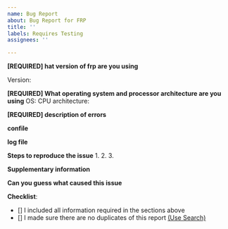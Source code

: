 ```yaml
---
name: Bug Report
about: Bug Report for FRP
title: ''
labels: Requires Testing
assignees: ''

---
```


<!-- From Chinese to English by machine translation, welcome to revise and polish. -->

<!-- ⚠️⚠️ Incomplete reports will be marked as invalid, and closed, with few exceptions ⚠️⚠️ -->
<!-- in addition, please use search well so that the same solution can be found in the feedback, we will close it directly -->
<!-- for convenience of differentiation, use FRPS or FRPC to refer to the FRP server or client -->

**[REQUIRED] hat version of frp are you using** 
<!-- Use ./frpc -v or ./frps -v -->
Version:

**[REQUIRED] What operating system and processor architecture are you using**
OS:
CPU architecture:

**[REQUIRED] description of errors**

**confile**
<!-- Please pay attention to hiding the token, server_addr and other privacy information -->

**log file**
<!--  If the file is too large, use Pastebin, for example https://pastebin.ubuntu.com/ -->

**Steps to reproduce the issue**
1. 
2. 
3. 

**Supplementary information**

**Can you guess what caused this issue**

**Checklist**:
<!--- Make sure you've completed the following steps (put an "X" between of brackets): -->
- [] I included all information required in the sections above
- [] I made sure there are no duplicates of this report [(Use Search)](https://github.com/vseal001/frp/issues?q=is%3Aissue)